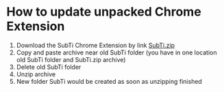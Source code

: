 # How to update unpacked Chrome Extension

1. Download the SubTi Chrome Extension by link [SubTi.zip](https://github.com/Stefan-SubTi/subti/raw/main/SubTi.zip)
2. Copy and paste archive near old SubTi folder (you have in one location old SubTi folder and SubTi.zip archive)
3. Delete old SubTi folder
4. Unzip archive
5. New folder SubTi would be created as soon as unzipping finished
